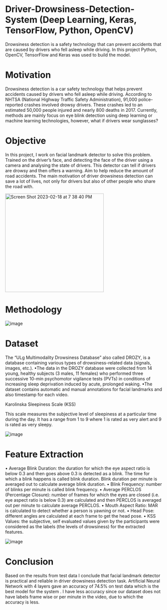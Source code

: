 # Driver-Drowsiness-Detection-System (Deep Learning, Keras, TensorFlow, Python, OpenCV)

Drowsiness detection is a safety technology that can prevent accidents that are caused by drivers who fell asleep while driving. In this project Python, OpenCV, TensorFlow and Keras was used to build the model.

# Motivation

Drowsiness detection is a car safety technology that helps prevent accidents caused by drivers who fell asleep while driving. According to NHTSA (National Highway Traffic Safety Administration), 91,000 police-reported crashes involved drowsy drivers. These crashes led to an estimated 50,000 people injured and nearly 800 deaths in 2017. Currently, methods are mainly focus on eye blink detection using deep learning or machine learning technologies, however, what if drivers wear sunglasses?

# Objective

In this project, I work on facial landmark detector to solve this problem. Trained on the driver’s face, and detecting the face of the driver using a camera and analysing the state of drivers. This detector can tell if drivers are drowsy and then offers a warning. Aim to help reduce the amount of road accidents. The main motivation of driver drowsiness detection can save a lot of lives, not only for drivers but also of other people who share the road with.

<img width="316" alt="Screen Shot 2023-02-18 at 7 38 40 PM" src="https://user-images.githubusercontent.com/78490598/219914774-bb1f6cb1-5397-44bd-8d12-a6af4c6402d0.png">

# Methodology

![image](https://user-images.githubusercontent.com/78490598/219914865-0ffc31a7-2c98-4c7c-885f-f7f3f1de7e53.png)

# Dataset

The “ULg Multimodality Drowsiness Database” also called DROZY, is a database containing various types of drowsiness-related data (signals, images, etc.). •The data in the DROZY database were collected from 14 young, healthy subjects (3 males, 11 females) who performed three successive 10-min psychomotor vigilance tests (PVTs) in conditions of increasing sleep deprivation induced by acute, prolonged waking. •The dataset contains automatic and manual annotations for facial landmarks and also timestamp for each video.

Karolinska Sleepiness Scale (KSS)

This scale measures the subjective level of sleepiness at a particular time during the day. It has a range from 1 to 9 where 1 is rated as very alert and 9 is rated as very sleepy.

![image](https://user-images.githubusercontent.com/78490598/219915038-6c5fc120-812b-400b-8e94-3db0a0ee220c.png)

# Feature Extraction 

• Average Blink Duration: the duration for which the eye aspect ratio is below 0.3 and then goes above 0.3 is detected as a blink. The time for which a blink happens is called blink duration. Blink duration per minute is averaged out to calculate average blink duration. 
• Blink Frequency: number of blinks per minute is called blink frequency. 
• Average PERCLOS (Percentage Closure): number of frames for which the eyes are closed (i.e. eye aspect ratio is below 0.3) are calculated and then PERCLOS is averaged out per minute to calculate average PERCLOS. 
• Mouth Aspect Ratio: MAR is calculated to detect whether a person is yawning or not. 
• Head Pose: different angles are calculated at each frame to get the head pose. 
• KSS Values: the subjective, self evaluated values given by the participants were considered as the labels (the levels of drowsiness) for the extracted features.

![image](https://user-images.githubusercontent.com/78490598/219915320-76940207-e4e3-4f4a-94a9-9dbba2df0fae.png)

# Conclusion

Based on the results from test data I conclude that facial landmark detector is practical and reliable in driver drowsiness detection task. Artificial Neural Network with 4 layers gave an accuracy of 74.5% on test data which is the best model for the system . I have less accuracy since our dataset does not have labels frame wise or per minute in the video, due to which the accuracy is less.
